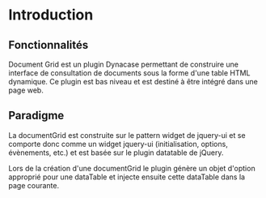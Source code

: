 # Introduction

## Fonctionnalités

Document Grid  est un plugin Dynacase permettant de construire une interface de consultation de documents sous la forme d'une table HTML dynamique. Ce plugin est bas niveau et est destiné à être intégré dans une page web.

## Paradigme

La documentGrid est construite sur le pattern widget de jquery-ui et se comporte donc comme un widget jquery-ui (initialisation, options, évènements, etc.) et est basée sur le plugin datatable de jQuery.

Lors de la création d'une documentGrid le plugin génère un objet d'option approprié pour une dataTable et injecte ensuite cette dataTable dans la page courante.
